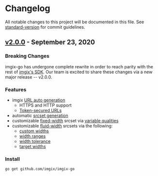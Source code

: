 # Changelog
All notable changes to this project will be documented in this file. See [standard-version](https://github.com/conventional-changelog/standard-version) for commit guidelines.

## [v2.0.0](https://github.com/imgix/imgix-go/compare/1.0.0...2.0.0) - September 23, 2020

### Breaking Changes
imgix-go has undergone complete rewrite in order to reach parity with the rest of [imgix's SDK](https://docs.imgix.com/libraries#client-libraries). Our team is excited to share these changes via a new major release -- v2.0.0.

### Features
* imgix [URL auto generation](https://github.com/imgix/imgix-go#usage)
  * HTTPS and HTTP support
  * [Token-secured URLs](https://docs.imgix.com/setup/securing-images#enabling-secure-urls)
* automatic [srcset generation](https://github.com/imgix/imgix-go#srcset-generation)
* customizable [fixed-width](https://github.com/imgix/imgix-go#fixed-width-images) srcset via [variable qualities](https://github.com/imgix/imgix-go#variable-quality)
* customizable [fluid-width](https://github.com/imgix/imgix-go#fluid-width-images) srcsets via the following:
  * [custom widths](https://github.com/imgix/imgix-go#custom-widths)
  * [width ranges](https://github.com/imgix/imgix-go#width-ranges)
  * [width tolerance](https://github.com/imgix/imgix-go#width-tolerance)
  * [target widths](https://github.com/imgix/imgix-go#width-tolerance)

### Install

```
go get github.com/imgix/imgix-go
```
